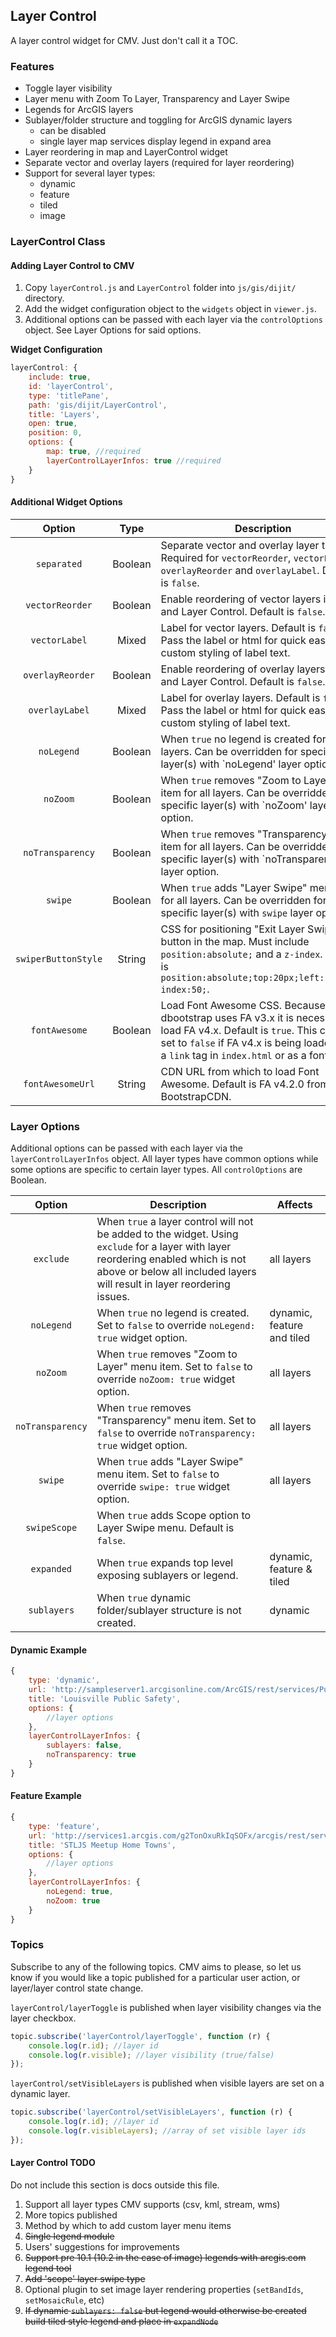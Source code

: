 ## Layer Control

A layer control widget for CMV. Just don't call it a TOC.

### Features

* Toggle layer visibility
* Layer menu with Zoom To Layer, Transparency and Layer Swipe
* Legends for ArcGIS layers
* Sublayer/folder structure and toggling for ArcGIS dynamic layers
  * can be disabled
  * single layer map services display legend in expand area
* Layer reordering in map and LayerControl widget
* Separate vector and overlay layers (required for layer reordering)
* Support for several layer types:
  * dynamic
  * feature
  * tiled
  * image

### LayerControl Class

#### Adding Layer Control to CMV

1. Copy `layerControl.js` and `LayerControl` folder into `js/gis/dijit/` directory.
2. Add the widget configuration object to the `widgets` object in `viewer.js`.
3. Additional options can be passed with each layer via the `controlOptions` object. See Layer Options for said options.

**Widget Configuration**

``` javascript
layerControl: {
    include: true,
    id: 'layerControl',
    type: 'titlePane',
    path: 'gis/dijit/LayerControl',
    title: 'Layers',
    open: true,
    position: 0,
    options: {
        map: true, //required
        layerControlLayerInfos: true //required
    }
}
```

#### Additional Widget Options

| Option | Type | Description |
| :----: | :--: | ----------- |
| `separated` | Boolean | Separate vector and overlay layer types. Required for `vectorReorder`, `vectorLabel`, `overlayReorder` and `overlayLabel`. Default is `false`. |
| `vectorReorder` | Boolean | Enable reordering of vector layers in map and Layer Control. Default is `false`. |
| `vectorLabel` | Mixed | Label for vector layers. Default is `false`. Pass the label or html for quick easy custom styling of label text. |
| `overlayReorder` | Boolean | Enable reordering of overlay layers in map and Layer Control. Default is `false`. |
| `overlayLabel` | Mixed | Label for overlay layers. Default is `false`. Pass the label or html for quick easy custom styling of label text. |
| `noLegend` | Boolean | When `true` no legend is created for all layers. Can be overridden for specific layer(s) with `noLegend' layer option. |
| `noZoom` | Boolean | When `true` removes "Zoom to Layer" menu item for all layers. Can be overridden for specific layer(s) with `noZoom' layer option. |
| `noTransparency` | Boolean | When `true` removes "Transparency" menu item for all layers. Can be overridden for specific layer(s) with `noTransparency' layer option. |
| `swipe` | Boolean | When `true` adds "Layer Swipe" menu item for all layers.  Can be overridden for specific layer(s) with `swipe` layer option. |
| `swiperButtonStyle` | String | CSS for positioning "Exit Layer Swipe" button in the map. Must include `position:absolute;` and a `z-index`. Default is `position:absolute;top:20px;left:120px;z-index:50;`. |
| `fontAwesome` | Boolean | Load Font Awesome CSS. Because dbootstrap uses FA v3.x it is necessary to load FA v4.x. Default is `true`. This can be set to `false` if FA v4.x is being loaded with a `link` tag in `index.html` or as a font. |
| `fontAwesomeUrl` | String | CDN URL from which to load Font Awesome. Default is FA v4.2.0 from the BootstrapCDN. |

### Layer Options

Additional options can be passed with each layer via the `layerControlLayerInfos` object. All layer types have common options while some options are specific to certain layer types. All `controlOptions` are Boolean.

| Option | Description | Affects |
| :----: | ----------- | ------- |
| `exclude` | When `true` a layer control will not be added to the widget. Using `exclude` for a layer with layer reordering enabled which is not above or below all included layers will result in layer reordering issues. | all layers |
| `noLegend` |  When `true` no legend is created. Set to `false` to override `noLegend: true` widget option. | dynamic, feature and tiled |
| `noZoom` | When `true` removes "Zoom to Layer" menu item. Set to `false` to override `noZoom: true` widget option. | all layers |
| `noTransparency` | When `true` removes "Transparency" menu item. Set to `false` to override `noTransparency: true` widget option. | all layers |
| `swipe` | When `true` adds "Layer Swipe" menu item. Set to `false` to override `swipe: true` widget option. | all layers |
| `swipeScope` | When `true` adds Scope option to Layer Swipe menu. Default is `false`. |
| `expanded` | When `true` expands top level exposing sublayers or legend. | dynamic, feature & tiled |
| `sublayers` | When `true` dynamic folder/sublayer structure is not created. | dynamic |

#### Dynamic Example

``` javascript
{
    type: 'dynamic',
    url: 'http://sampleserver1.arcgisonline.com/ArcGIS/rest/services/PublicSafety/PublicSafetyOperationalLayers/MapServer',
    title: 'Louisville Public Safety',
    options: {
        //layer options
    },
    layerControlLayerInfos: {
        sublayers: false,
        noTransparency: true
    }
}
```

#### Feature Example

``` javascript
{
    type: 'feature',
    url: 'http://services1.arcgis.com/g2TonOxuRkIqSOFx/arcgis/rest/services/MeetUpHomeTowns/FeatureServer/0',
    title: 'STLJS Meetup Home Towns',
    options: {
        //layer options
    },
    layerControlLayerInfos: {
        noLegend: true,
        noZoom: true
    }
}
```

### Topics

Subscribe to any of the following topics. CMV aims to please, so let us know if you would like a topic published for a particular user action, or layer/layer control state change.

`layerControl/layerToggle` is published when layer visibility changes via the layer checkbox.

```javascript
topic.subscribe('layerControl/layerToggle', function (r) {
    console.log(r.id); //layer id
    console.log(r.visible); //layer visibility (true/false)
});
```

`layerControl/setVisibleLayers` is published when visible layers are set on a dynamic layer.

```javascript
topic.subscribe('layerControl/setVisibleLayers', function (r) {
    console.log(r.id); //layer id
    console.log(r.visibleLayers); //array of set visible layer ids
});
```

#### Layer Control TODO

Do not include this section is docs outside this file.

1. Support all layer types CMV supports (csv, kml, stream, wms)
2. More topics published
3. Method by which to add custom layer menu items
4. ~~Single legend module~~
5. Users' suggestions for improvements
6. ~~Support pre 10.1 (10.2 in the case of image) legends with arcgis.com legend tool~~
7. ~~Add 'scope' layer swipe type~~
8. Optional plugin to set image layer rendering properties (`setBandIds`, `setMosaicRule`, etc)
9. ~~If dynamic `sublayers: false` but legend would otherwise be created build tiled style legend and place in `expandNode`~~
